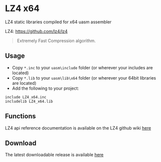 # LZ4 x64

LZ4 static libraries compiled for x64 uasm assembler 

LZ4: https://github.com/lz4/lz4

> Extremely Fast Compression algorithm.
>

## Usage

* Copy `*.inc` to your `uasm\include` folder (or wherever your includes are located)
* Copy `*.lib` to your `uasm\lib\x64` folder (or wherever your 64bit libraries are located)
* Add the following to your project:
```assembly
include LZ4_x64.inc
includelib LZ4_x64.lib
```

## Functions

LZ4 api reference documentation is available on the LZ4 github wiki [here](https://github.com/lz4/lz4/wiki)

## Download

The latest downloadable release is available [here](https://github.com/mrfearless/libraries/blob/master/releases/LZ4_x64.zip?raw=true)